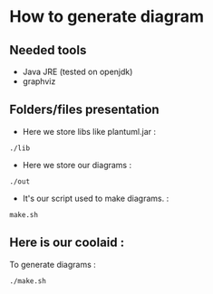 # How to generate diagram

## Needed tools

- Java JRE (tested on openjdk)
- graphviz

## Folders/files presentation

- Here we store libs like plantuml.jar :
```
./lib
```

- Here we store our diagrams :
```
./out
```

- It's our script used to make diagrams. :
```
make.sh
```

## Here is our coolaid :

To generate diagrams :
```
./make.sh
```
